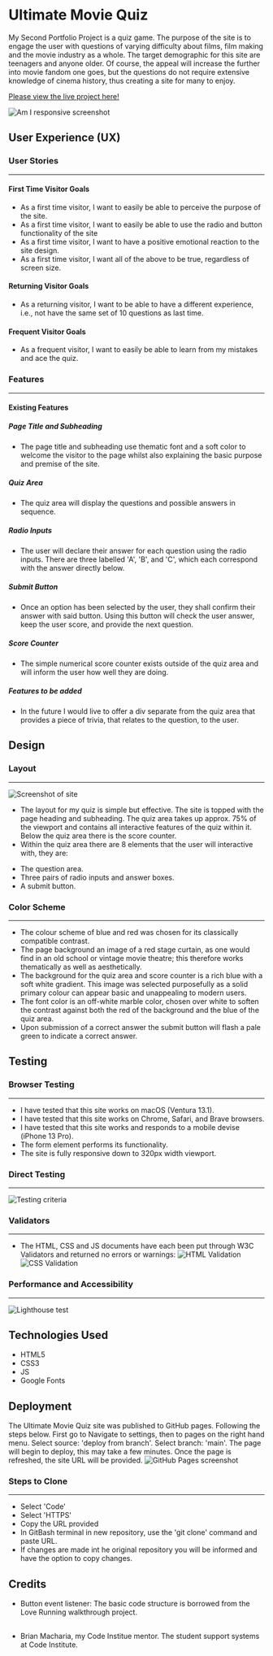# Ultimate Movie Quiz
My Second Portfolio Project is a quiz game. The purpose of the site is to engage the user with questions of varying difficulty about films, film making and the movie industry as a whole. The target demographic for this site are teenagers and anyone older. Of course, the appeal will increase the further into movie fandom one goes, but the questions do not require extensive knowledge of cinema history, thus creating a site for many to enjoy.

[Please view the live project here!](https://blahblahblah589.github.io/portfolio-project-2/)

![Am I responsive screenshot]()

## User Experience (UX)
### User Stories
----------------------------
#### First Time Visitor Goals
- As a first time visitor, I want to easily be able to perceive the purpose of the site.
- As a first time visitor, I want to easily be able to use the radio and button functionality of the site
- As a first time visitor, I want to have a positive emotional reaction to the site design.
- As a first time visitor, I want all of the above to be true, regardless of screen size.
#### Returning Visitor Goals
- As a returning visitor, I want to be able to have a different experience, i.e., not have the same set of 10 questions as last time.
#### Frequent Visitor Goals
- As a frequent visitor, I want to easily be able to learn from my mistakes and ace the quiz.

### Features
----------------------------
#### Existing Features
##### Page Title and Subheading
- The page title and subheading use thematic font and a soft color to welcome the visitor to the page whilst also explaining the basic purpose and premise of the site.
##### Quiz Area
- The quiz area will display the questions and possible answers in sequence.
##### Radio Inputs
- The user will declare their answer for each question using the radio inputs. There are three labelled 'A', 'B', and 'C', which each correspond with the answer directly below.
##### Submit Button
- Once an option has been selected by the user, they shall confirm their answer with said button. Using this button will check the user answer, keep the user score, and provide the next question.
##### Score Counter
- The simple numerical score counter exists outside of the quiz area and will inform the user how well they are doing.
##### Features to be added
- In the future I would live to offer a div separate from the quiz area that provides a piece of trivia, that relates to the question, to the user.
## Design
### Layout
----------------------------
![Screenshot of site](/documentation/project2-site.png)
- The layout for my quiz is simple but effective. The site is topped with the page heading and subheading. The quiz area takes up approx. 75% of the viewport and contains all interactive features of the quiz within it. Below the quiz area there is the score counter.
- Within the quiz area there are 8 elements that the user will interactive with, they are:
* The question area.
* Three pairs of radio inputs and answer boxes.
* A submit button.
### Color Scheme
----------------------------
- The colour scheme of blue and red was chosen for its classically compatible contrast. 
- The page background an image of a red stage curtain, as one would find in an old school or vintage movie theatre; this therefore works thematically as well as aesthetically. 
- The background for the quiz area and score counter is a rich blue with a soft white gradient. This image was selected purposefully as a solid primary colour can appear basic and unappealing to modern users.
- The font color is an off-white marble color, chosen over white to soften the contrast against both the red of the background and the blue of the quiz area.
- Upon submission of a correct answer the submit button will flash a pale green to indicate a correct answer.
## Testing
### Browser Testing
----------------------------
- I have tested that this site works on macOS (Ventura 13.1).
- I have tested that this site works on Chrome, Safari, and Brave browsers.
- I have tested that this site works and responds to a mobile devise (iPhone 13 Pro).
- The form element performs its functionality.
- The site is fully responsive down to 320px width viewport.
### Direct Testing
----------------------------
![Testing criteria](/documentation/testing-js.png)
### Validators
----------------------------
- The HTML, CSS and JS documents have each been put through W3C Validators and returned no errors or warnings:
![HTML Validation](/documentation/html-validation.png)
![CSS Validation](/documentation/css-validation.png)
### Performance and Accessibility
----------------------------
![Lighthouse test](/documentation/project2-lighthouse.png)
## Technologies Used
- HTML5
- CSS3
- JS
- Google Fonts
## Deployment
The Ultimate Movie Quiz site was published to GitHub pages. Following the steps below.
First go to 
Navigate to settings, then to pages on the right hand menu.
Select source: 'deploy from branch'. Select branch: 'main'.
The page will begin to deploy, this may take a few minutes. Once the page is refreshed, the site URL will be provided.
![GitHub Pages screenshot](/documentation/project2-github.png)
### Steps to Clone
----------------------------
- Select 'Code'
- Select 'HTTPS'
- Copy the URL provided
- In GitBash terminal in new repository, use the 'git clone' command and paste URL.
- If changes are made int he original repository you will be informed and have the option to copy changes.
## Credits
- Button event listener: The basic code structure is borrowed from the Love Running walkthrough project.
##
- Brian Macharia, my Code Institue mentor. The student support systems at Code Institute.

